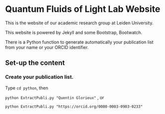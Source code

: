 # Quantum Fluids of Light Lab Website

This is the website of our academic research group at Leiden University.

This website is powered by Jekyll and some Bootstrap, Bootwatch. 

There is a Python function to generate automatically your publication list from your name or your ORCID identifier.

## Set-up the content

### Create your publication list. 
Type ` cd python `, then 

```python ExtractPubli.py "Quentin Glorieux"``` , or 

```python ExtractPubli.py "https://orcid.org/0000-0003-0903-0233"```